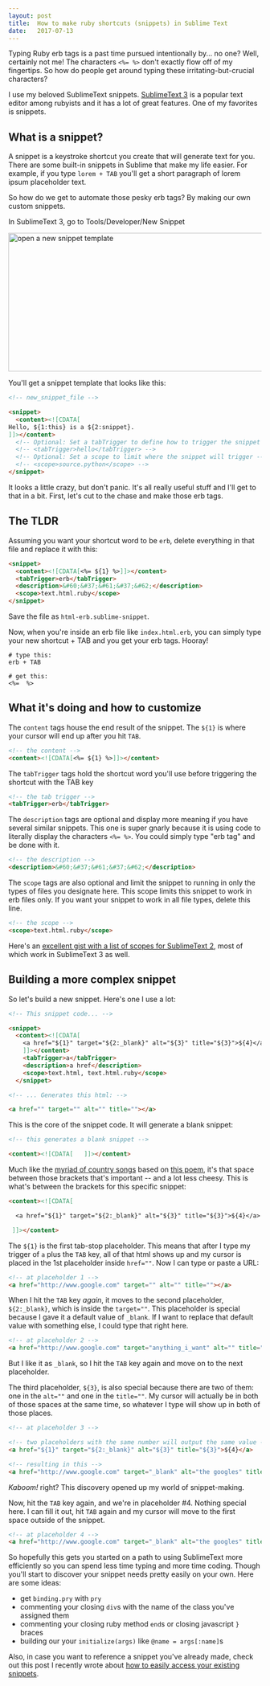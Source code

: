 ```yaml
---
layout: post
title:  How to make ruby shortcuts (snippets) in Sublime Text
date:   2017-07-13
---
```


Typing Ruby erb tags is a past time pursued intentionally by... no one? Well, certainly not me! The characters `<%= %>` don't exactly flow off of my fingertips. So how do people get around typing these irritating-but-crucial characters?

I use my beloved SublimeText snippets. <a title="SublimeText3" href="https://www.sublimetext.com/3" target="_blank" rel="noopener noreferrer">SublimeText 3</a> is a popular text editor among rubyists and it has a lot of great features. One of my favorites is snippets.

## What is a snippet?
A snippet is a keystroke shortcut you create that will generate text for you. There are some built-in snippets in Sublime that make my life easier. For example, if you type `lorem + TAB` you'll get a short paragraph of lorem ipsum placeholder text.

So how do we get to automate those pesky erb tags? By making our own custom snippets.

In SublimeText 3, go to Tools/Developer/New Snippet

<img class="aligncenter size-large wp-image-1152" src="http://localflavormarketing.com/wp-content/uploads/2017/07/snippets01-980x422.png" alt="open a new snippet template" width="640" height="276" />

You'll get a snippet template that looks like this:

```html
<!-- new_snippet_file -->

<snippet>
  <content><![CDATA[
Hello, ${1:this} is a ${2:snippet}.
]]></content>
  <!-- Optional: Set a tabTrigger to define how to trigger the snippet -->
  <!-- <tabTrigger>hello</tabTrigger> -->
  <!-- Optional: Set a scope to limit where the snippet will trigger -->
  <!-- <scope>source.python</scope> -->
</snippet>
```

It looks a little crazy, but don't panic. It's all really useful stuff and I'll get to that in a bit. First, let's cut to the chase and make those erb tags.


## The TLDR

Assuming you want your shortcut word to be `erb`, delete everything in that file and replace it with this:

```html
<snippet>
  <content><![CDATA[<%= ${1} %>]]></content>
  <tabTrigger>erb</tabTrigger>
  <description>&#60;&#37;&#61;&#37;&#62;</description>
  <scope>text.html.ruby</scope>
</snippet>
```
Save the file as `html-erb.sublime-snippet`.

Now, when you're inside an erb file like `index.html.erb`, you can simply type your new shortcut + TAB and you get your erb tags. Hooray!

```
# type this:
erb + TAB

# get this:
<%=  %>
```
## What it's doing and how to customize

The `content` tags house the end result of the snippet. The `${1}` is where your cursor will end up after you hit `TAB`.

```html
<!-- the content -->
<content><![CDATA[<%= ${1} %>]]></content>
```

The `tabTrigger` tags hold the shortcut word you'll use before triggering the shortcut with the TAB key

```html
<!-- the tab trigger -->
<tabTrigger>erb</tabTrigger>
```

The `description` tags are optional and display more meaning if you have several similar snippets. This one is super gnarly because it is using code to literally display the characters `<%= %>`. You could simply type "erb tag" and be done with it.

```html
<!-- the description -->
<description>&#60;&#37;&#61;&#37;&#62;</description>
```

The `scope` tags are also optional and limit the snippet to running in only the types of files you designate here. This scope limits this snippet to work in erb files only. If you want your snippet to work in all file types, delete this line.

```html
<!-- the scope -->
<scope>text.html.ruby</scope>
```

Here's an <a title="sublime scopes" href="https://gist.github.com/iambibhas/4705378?reference=localflavormarketing.com" target="_blank" rel="noopener noreferrer">excellent gist with a list of scopes for SublimeText 2</a>, most of which work in SublimeText 3 as well.


## Building a more complex snippet

So let's build a new snippet. Here's one I use a lot:

```html
<!-- This snippet code... -->

<snippet>
  <content><![CDATA[
    <a href="${1}" target="${2:_blank}" alt="${3}" title="${3}">${4}</a>
    ]]></content>
    <tabTrigger>a</tabTrigger>
    <description>a href</description>
    <scope>text.html, text.html.ruby</scope>
  </snippet>
```

```html
<!-- ... Generates this html: -->

<a href="" target="" alt="" title=""></a>
```

This is the core of the snippet code. It will generate a blank snippet:

```html
<!-- this generates a blank snippet -->

<content><![CDATA[   ]]></content>
```
Much like the <a title="The Dash Between Songs" href="https://www.youtube.com/results?search_query=the+dash+between&amp;page=&amp;utm_source=opensearch" target="_blank" rel="noopener noreferrer">myriad of country songs</a> based on <a title="The Dash Between" href="http://www.rontranmer.com/the-dash-between" target="_blank" rel="noopener noreferrer">this poem</a>, it's that space between those brackets that's important -- and a lot less cheesy. This is what's between the brackets for this specific snippet:

```html
<content><![CDATA[

  <a href="${1}" target="${2:_blank}" alt="${3}" title="${3}">${4}</a>

 ]]></content>
```

The `${1}` is the first tab-stop placeholder. This means that after I type my trigger of `a` plus the `TAB` key, all of that html shows up and my cursor is placed in the 1st placeholder inside `href=""`. Now I can type or paste a URL:


```html
<!-- at placeholder 1 -->
<a href="http://www.google.com" target="" alt="" title=""></a>
```

When I hit the `TAB` key _again_, it moves to the second placeholder, `${2:_blank}`, which is inside the `target=""`. This placeholder is special because I gave it a default value of `_blank`. If I want to replace that default value with something else, I could type that right here.

```html
<!-- at placeholder 2 -->
<a href="http://www.google.com" target="anything_i_want" alt="" title=""></a>
```

But I like it as `_blank`, so I hit the `TAB` key again and move on to the next placeholder.

The third placeholder, `${3}`, is also special because there are two of them: one in the `alt=""` and one in the `title=""`. My cursor will actually be in both of those spaces at the same time, so whatever I type will show up in both of those places.

```html
<!-- at placeholder 3 -->

<!-- two placeholders with the same number will output the same value -->
<a href="${1}" target="${2:_blank}" alt="${3}" title="${3}">${4}</a>

<!-- resulting in this -->
<a href="http://www.google.com" target="_blank" alt="the googles" title="the googles">${4}</a>
```
*Kaboom!* right? This discovery opened up my world of snippet-making.

Now, hit the `TAB` key again, and we're in placeholder #4. Nothing special here. I can fill it out, hit `TAB` again and my cursor will move to the first space outside of the snippet.

```html
<!-- at placeholder 4 -->
<a href="http://www.google.com" target="_blank" alt="the googles" title="the googles">Google</a>
```
So hopefully this gets you started on a path to using SublimeText more efficiently so you can spend less time typing and more time coding. Though you'll start to discover your snippet needs pretty easily on your own. Here are some ideas:

  - get `binding.pry` with `pry`
  - commenting your closing `div`s with the name of the class you've assigned them
  - commenting your closing ruby method `end`s or closing javascript `}` braces
  - building our your `initialize(args)` like `@name = args[:name]`s

Also, in case you want to reference a snippet you've already made, check out this post I recently wrote about <a href="http://localflavormarketing.com/how-to-access-your-sublime-snippets/">how to easily access your existing snippets</a>.
